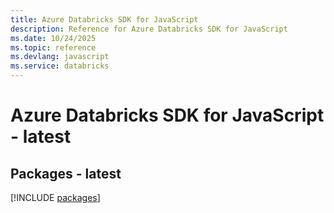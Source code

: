 ```yaml
---
title: Azure Databricks SDK for JavaScript
description: Reference for Azure Databricks SDK for JavaScript
ms.date: 10/24/2025
ms.topic: reference
ms.devlang: javascript
ms.service: databricks
---
```

# Azure Databricks SDK for JavaScript - latest
## Packages - latest
[!INCLUDE [packages](databricks-index.md)]